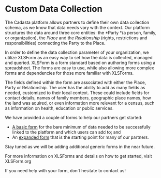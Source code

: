 # Custom Data Collection

The Cadasta platform allows partners to define their own data collection schema, as we know that data needs vary with the context.  Our platform structures the data around three core entities: the *Party *(a person, family, or organization), the *Place* and the *Relationship* (rights, restrictions and responsibilities) connecting the Party to the Place.

In order to define the data collection parameter of your organization, we utilize XLSForm as an easy way to set how the data is collected, managed and queried.  XLSForm is a form standard based on authoring forms using a spreadsheet.  The forms are easy to use, while also allowing more complex forms and dependencies for those more familiar with XLSForms.

The fields defined within the form are associated with either the Place, Party or Relationship. The user has the ability to add as many fields as needed, customized to their local context.  These could include fields for contact details, names of family members, geographic place names, how the land was aquired, or even information more relevant for a census, such as information on health, education or public services.

We have provided a couple of forms to help our partners get started:

* [A basic form](https://docs.google.com/spreadsheets/d/1gB7lcz4Dr6aqdW_Oesuum2pbI8lzs6EYTLpVZGQMhcQ/edit#gid=2006567796) for the bare minimum of data needed to be successfully linked to the platform and which users can add to; and
* An [expanded form](https://docs.google.com/spreadsheets/d/1QsqMTLlPH5KVbBcgnh6MHWkIR0pIFchVzkqBSoL92fA/edit#gid=2006567796) that is the starting point for many of our partners.

Stay tuned as we will be adding additional generic forms in the near future.

For more information on XLSForms and details on how to get started, visit XLSForm.org

If you need help with your form, don't hesitate to contact us!



